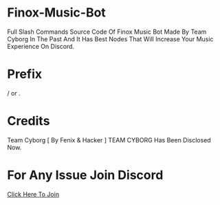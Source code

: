 # Finox-Music-Bot
Full Slash Commands Source Code Of Finox Music Bot Made By Team Cyborg In The Past And It Has Best Nodes That Will Increase Your Music Experience On Discord.

# Prefix
/ or .

# Credits
Team Cyborg [ By Fenix & Hacker ]
TEAM CYBORG Has Been Disclosed Now.

# For Any Issue Join Discord
[Click Here To Join](https://discord.gg/dogla)
